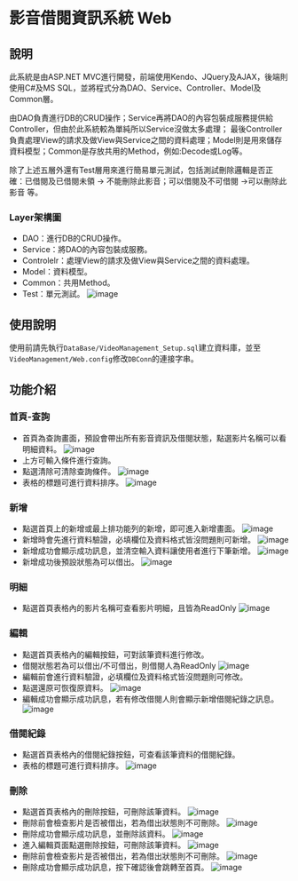 # 影音借閱資訊系統 Web
## 說明
此系統是由ASP.NET MVC進行開發，前端使用Kendo、JQuery及AJAX，後端則使用C#及MS SQL，並將程式分為DAO、Service、Controller、Model及Common層。

由DAO負責進行DB的CRUD操作；Service再將DAO的內容包裝成服務提供給Controller，但由於此系統較為單純所以Service沒做太多處理；
最後Controller負責處理View的請求及做View與Service之間的資料處理；Model則是用來儲存資料模型；Common是存放共用的Method，例如:Decode或Log等。

除了上述五層外還有Test層用來進行簡易單元測試，包括測試刪除邏輯是否正確：已借閱及已借閱未領 -> 不能刪除此影音；可以借閱及不可借閱 ->可以刪除此影音 等。

### Layer架構圖
* DAO：進行DB的CRUD操作。
* Service：將DAO的內容包裝成服務。
* Controlelr：處理View的請求及做View與Service之間的資料處理。
* Model：資料模型。
* Common：共用Method。
* Test：單元測試。
![image](https://github.com/ff501026/VideoManagement_Web/assets/103199969/3e9d6b5c-0a70-4a1b-b13e-7df3da7500d2)
## 使用說明
使用前請先執行`DataBase/VideoManagement_Setup.sql`建立資料庫，並至`VideoManagement/Web.config`修改`DBConn`的連接字串。
## 功能介紹
### 首頁-查詢
* 首頁為查詢畫面，預設會帶出所有影音資訊及借閱狀態，點選影片名稱可以看明細資料。
![image](https://github.com/ff501026/VideoManagement_Web/assets/103199969/59755a1b-a579-4b60-a94d-216596e29b9f)
* 上方可輸入條件進行查詢。
* 點選清除可清除查詢條件。
![image](https://github.com/ff501026/VideoManagement_Web/assets/103199969/a06966b1-4036-42a8-8e90-870c4434fd12)
* 表格的標題可進行資料排序。
![image](https://github.com/ff501026/VideoManagement_Web/assets/103199969/c76817bb-d300-4781-93b9-4b5a8a14c0ab)

### 新增
* 點選首頁上的新增或最上排功能列的新增，即可進入新增畫面。
![image](https://github.com/ff501026/VideoManagement_Web/assets/103199969/8984cb78-3e55-4fa7-b9de-386b9fac775a)
* 新增時會先進行資料驗證，必填欄位及資料格式皆沒問題則可新增。
![image](https://github.com/ff501026/VideoManagement_Web/assets/103199969/c528d581-4978-4a71-a04c-0c16a2fbb601)
* 新增成功會顯示成功訊息，並清空輸入資料讓使用者進行下筆新增。
![image](https://github.com/ff501026/VideoManagement_Web/assets/103199969/21240eec-a193-4a39-96ad-25eca49edc8a)
* 新增成功後預設狀態為可以借出。
![image](https://github.com/ff501026/VideoManagement_Web/assets/103199969/b0634168-29d7-41da-9555-d70446a1be0b)

### 明細
* 點選首頁表格內的影片名稱可查看影片明細，且皆為ReadOnly
![image](https://github.com/ff501026/VideoManagement_Web/assets/103199969/91034522-4f98-4d39-b0e6-0a0c8ad22f62)

### 編輯
* 點選首頁表格內的編輯按鈕，可對該筆資料進行修改。
* 借閱狀態若為可以借出/不可借出，則借閱人為ReadOnly
![image](https://github.com/ff501026/VideoManagement_Web/assets/103199969/3073f726-b27f-460b-80ef-bb7710431801)
* 編輯前會進行資料驗證，必填欄位及資料格式皆沒問題則可修改。
* 點選還原可恢復原資料。
![image](https://github.com/ff501026/VideoManagement_Web/assets/103199969/5792f02d-c468-4a47-906d-8923300d35df)
* 編輯成功會顯示成功訊息，若有修改借閱人則會顯示新增借閱紀錄之訊息。
![image](https://github.com/ff501026/VideoManagement_Web/assets/103199969/e146b1bc-13ea-40c0-b8f0-0bba8f418902)

### 借閱紀錄
* 點選首頁表格內的借閱紀錄按鈕，可查看該筆資料的借閱紀錄。
* 表格的標題可進行資料排序。
![image](https://github.com/ff501026/VideoManagement_Web/assets/103199969/44181b11-42c6-48f0-8ea4-3a6b7f8f9eeb)

### 刪除
* 點選首頁表格內的刪除按鈕，可刪除該筆資料。
![image](https://github.com/ff501026/VideoManagement_Web/assets/103199969/fb2ca5f1-9b03-4e4a-a80f-3d1df7a2cb78)
* 刪除前會檢查影片是否被借出，若為借出狀態則不可刪除。
![image](https://github.com/ff501026/VideoManagement_Web/assets/103199969/417287a6-8784-4303-94ff-41b4b2dc9bef)
* 刪除成功會顯示成功訊息，並刪除該資料。
![image](https://github.com/ff501026/VideoManagement_Web/assets/103199969/891dd996-77e1-4ef1-8a7e-89e6cf30c1c9)
* 進入編輯頁面點選刪除按鈕，可刪除該筆資料。
![image](https://github.com/ff501026/VideoManagement_Web/assets/103199969/6e437c73-076b-4a91-a1ca-489eef7122ab)
* 刪除前會檢查影片是否被借出，若為借出狀態則不可刪除。
![image](https://github.com/ff501026/VideoManagement_Web/assets/103199969/72bbc625-ebfc-4445-a3d7-ce81d6b1db69)
* 刪除成功會顯示成功訊息，按下確認後會跳轉至首頁。
![image](https://github.com/ff501026/VideoManagement_Web/assets/103199969/5a765535-4027-44b4-a204-f3610b283567)

